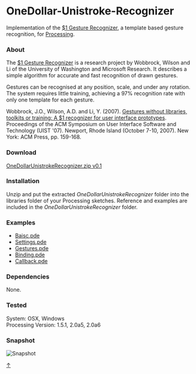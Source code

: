 # <a id="p5_top"></a>OneDollar-Unistroke-Recognizer

Implementation of the [$1 Gesture Recognizer](http://depts.washington.edu/aimgroup/proj/dollar/), a template based gesture recognition, for [Processing](http://processing.org/).


### <a id="p5_about"></a>About

The [$1 Gesture Recognizer](http://depts.washington.edu/aimgroup/proj/dollar/) is a research project by Wobbrock, Wilson and Li of
the University of Washington and Microsoft Research. It describes a simple
algorithm for accurate and fast recognition of drawn gestures.

Gestures can be recognised at any position, scale, and under any rotation.
The system requires little training, achieving a 97% recognition rate with 
only one template for each gesture.

Wobbrock, J.O., Wilson, A.D. and Li, Y. (2007). [Gestures without libraries, toolkits or training: A $1 recognizer for user interface prototypes](http://faculty.washington.edu/wobbrock/pubs/uist-07.1.pdf). Proceedings of the ACM Symposium on User Interface Software and Technology (UIST '07). Newport, Rhode Island (October 7-10, 2007). New York: ACM Press, pp. 159-168.

### <a id="p5_download"></a>Download

[OneDollarUnistrokeRecognizer.zip v0.1](https://github.com/DariusMorawiec/OneDollar-Unistroke-Recognizer/raw/master/download/OneDollarUnistrokeRecognizer.zip)

### <a id="p5_installation"></a>Installation

Unzip and put the extracted *OneDollarUnistrokeRecognizer* folder into the libraries folder of your Processing sketches. Reference and examples are included in the *OneDollarUnistrokeRecognizer* folder.

### <a id="p5_examples"></a>Examples
* [Baisc.pde](https://github.com/DariusMorawiec/OneDollar-Unistroke-Recognizer/blob/master/examples/Basic/Basic.pde)
* [Settings.pde](https://github.com/DariusMorawiec/OneDollar-Unistroke-Recognizer/blob/master/examples/Settings/Settings.pde)
* [Gestures.pde](https://github.com/DariusMorawiec/OneDollar-Unistroke-Recognizer/blob/master/examples/Gestures/Gestures.pde)
* [Binding.pde](https://github.com/DariusMorawiec/OneDollar-Unistroke-Recognizer/blob/master/examples/Binding/Binding.pde)
* [Callback.pde](https://github.com/DariusMorawiec/OneDollar-Unistroke-Recognizer/blob/master/examples/Callback/Callback.pde)

### <a id="p5_dependencies"></a>Dependencies
None.

### <a id="p5_tested"></a>Tested
System: OSX, Windows<br>
Processing Version: 1.5.1, 2.0a5, 2.0a6

### <a id="p5_snapshot"></a>Snapshot
![Snapshot](https://raw.github.com/DariusMorawiec/OneDollar-Unistroke-Recognizer/master/reference/p5snap.png)

[&uarr;](#p5_top)
